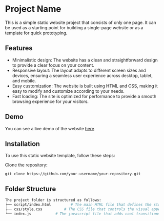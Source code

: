 # Project Name

This is a simple static website project that consists of only one page. It can be used as a starting point for building a single-page website or as a template for quick prototyping.

## Features

- Minimalistic design: The website has a clean and straightforward design to provide a clear focus on your content.
- Responsive layout: The layout adapts to different screen sizes and devices, ensuring a seamless user experience across desktop, tablet, and mobile.
- Easy customization: The website is built using HTML and CSS, making it easy to modify and customize according to your needs.
- Fast loading: The site is optimized for performance to provide a smooth browsing experience for your visitors.

## Demo

You can see a live demo of the website [here](https://mubeen.me).

## Installation

To use this static website template, follow these steps:

Clone the repository:

```shell
git clone https://github.com/your-username/your-repository.git
```

## Folder Structure
```GraphQL
The project folder is structured as follows:
├── script/index.html         # The main HTML file that defines the structure of the webpage.
├── css/style.css          # The CSS file that controls the visual appearance of the webpage.
└── index.js           # The javascript file that adds cool transitions.
```

